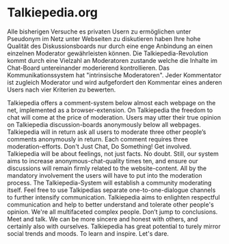 # Talkiepedia.org

Alle bisherigen Versuche es privaten Usern zu ermöglichen unter Pseudonym im Netz unter Webseiten zu diskutieren haben Ihre hohe Qualität des Diskussionsboards nur durch eine enge Anbindung an einen einzelnen Moderator gewährleisten können. Die Talkiepedia-Revolution kommt durch eine Vielzahl an Moderatoren zustande  welche die Inhalte im Chat-Board untereinander moderierend kontrollieren. Das Kommunikationssystem hat "intrinsische Moderatoren". Jeder Kommentator ist zugleich Moderator und wird aufgefordert den Kommentar eines anderen Users nach vier Kriterien zu bewerten. 

Talkiepedia offers a comment-system below almost each webpage on the net, implemented as a browser-extension. On Talkiepedia the freedom to chat will come at the price of moderation. Users may utter their true opinion on Talkiepedia discussion-boards anonymously below all webpages. Talkiepedia will in return ask all users to moderate three other people’s comments anonymously in return. Each comment requires three moderation-efforts. Don't Just Chat, Do Something! Get involved. Talkiepedia will be about feelings, not just facts. No doubt. Still, our system aims to increase anonymous-chat-quality times ten, and ensure our discussions will remain firmly related to the website-content. All by the mandatory involvement the users will have to put into the moderation process. The Talkiepedia-System will establish a community moderating itself. Feel free to use Talkipedias separate one-to-one-dialogue channels to further intensify communication. Talkiepedia aims to enlighten respectful communication and help to better understand and tolerate other people's opinion. We're all multifaceted complex people. Don’t jump to conclusions. Meet and talk. We can be more sincere and honest with others, and certainly also with ourselves. Talkiepedia has great potential to turely mirror social trends and moods. To learn and inspire. Let's dare. 
